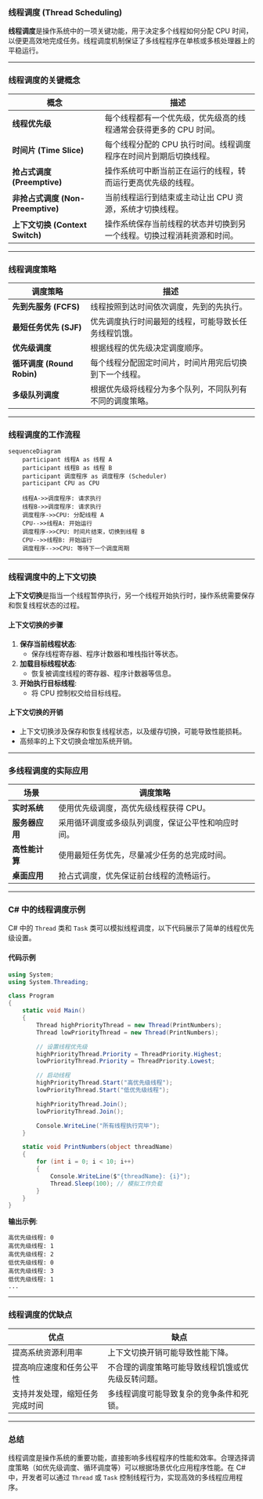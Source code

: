 ### **线程调度 (Thread Scheduling)**

**线程调度**是操作系统中的一项关键功能，用于决定多个线程如何分配 CPU 时间，以便更高效地完成任务。线程调度机制保证了多线程程序在单核或多核处理器上的平稳运行。

---

### **线程调度的关键概念**

| **概念**                   | **描述**                                                                 |
|----------------------------|-------------------------------------------------------------------------|
| **线程优先级**              | 每个线程都有一个优先级，优先级高的线程通常会获得更多的 CPU 时间。          |
| **时间片 (Time Slice)**     | 每个线程分配的 CPU 执行时间。线程调度程序在时间片到期后切换线程。          |
| **抢占式调度 (Preemptive)** | 操作系统可中断当前正在运行的线程，转而运行更高优先级的线程。               |
| **非抢占式调度 (Non-Preemptive)** | 当前线程运行到结束或主动让出 CPU 资源，系统才切换线程。                  |
| **上下文切换 (Context Switch)** | 操作系统保存当前线程的状态并切换到另一个线程。切换过程消耗资源和时间。      |

---

### **线程调度策略**

| **调度策略**             | **描述**                                                                 |
|--------------------------|-------------------------------------------------------------------------|
| **先到先服务 (FCFS)**     | 线程按照到达时间依次调度，先到的先执行。                                   |
| **最短任务优先 (SJF)**    | 优先调度执行时间最短的线程，可能导致长任务线程饥饿。                       |
| **优先级调度**            | 根据线程的优先级决定调度顺序。                                             |
| **循环调度 (Round Robin)**| 每个线程分配固定时间片，时间片用完后切换到下一个线程。                     |
| **多级队列调度**          | 根据优先级将线程分为多个队列，不同队列有不同的调度策略。                   |

---

### **线程调度的工作流程**

```mermaid
sequenceDiagram
    participant 线程A as 线程 A
    participant 线程B as 线程 B
    participant 调度程序 as 调度程序 (Scheduler)
    participant CPU as CPU

    线程A->>调度程序: 请求执行
    线程B->>调度程序: 请求执行
    调度程序->>CPU: 分配线程 A
    CPU-->>线程A: 开始运行
    调度程序->>CPU: 时间片结束，切换到线程 B
    CPU-->>线程B: 开始运行
    调度程序-->>CPU: 等待下一个调度周期
```

---

### **线程调度中的上下文切换**

**上下文切换**是指当一个线程暂停执行，另一个线程开始执行时，操作系统需要保存和恢复线程状态的过程。

#### **上下文切换的步骤**
1. **保存当前线程状态**:
   - 保存线程寄存器、程序计数器和堆栈指针等状态。
2. **加载目标线程状态**:
   - 恢复被调度线程的寄存器、程序计数器等信息。
3. **开始执行目标线程**:
   - 将 CPU 控制权交给目标线程。

#### **上下文切换的开销**
- 上下文切换涉及保存和恢复线程状态，以及缓存切换，可能导致性能损耗。
- 高频率的上下文切换会增加系统开销。

---

### **多线程调度的实际应用**

| **场景**                   | **调度策略**                                                             |
|----------------------------|-------------------------------------------------------------------------|
| **实时系统**                | 使用优先级调度，高优先级线程获得 CPU。                                     |
| **服务器应用**              | 采用循环调度或多级队列调度，保证公平性和响应时间。                          |
| **高性能计算**              | 使用最短任务优先，尽量减少任务的总完成时间。                                 |
| **桌面应用**                | 抢占式调度，优先保证前台线程的流畅运行。                                    |

---

### **C# 中的线程调度示例**

C# 中的 `Thread` 类和 `Task` 类可以模拟线程调度，以下代码展示了简单的线程优先级设置。

#### **代码示例**
```csharp
using System;
using System.Threading;

class Program
{
    static void Main()
    {
        Thread highPriorityThread = new Thread(PrintNumbers);
        Thread lowPriorityThread = new Thread(PrintNumbers);

        // 设置线程优先级
        highPriorityThread.Priority = ThreadPriority.Highest;
        lowPriorityThread.Priority = ThreadPriority.Lowest;

        // 启动线程
        highPriorityThread.Start("高优先级线程");
        lowPriorityThread.Start("低优先级线程");

        highPriorityThread.Join();
        lowPriorityThread.Join();

        Console.WriteLine("所有线程执行完毕");
    }

    static void PrintNumbers(object threadName)
    {
        for (int i = 0; i < 10; i++)
        {
            Console.WriteLine($"{threadName}: {i}");
            Thread.Sleep(100); // 模拟工作负载
        }
    }
}
```

**输出示例**:
```plaintext
高优先级线程: 0
高优先级线程: 1
高优先级线程: 2
低优先级线程: 0
高优先级线程: 3
低优先级线程: 1
...
```

---

### **线程调度的优缺点**

| **优点**                     | **缺点**                                                              |
|------------------------------|----------------------------------------------------------------------|
| 提高系统资源利用率             | 上下文切换开销可能导致性能下降。                                        |
| 提高响应速度和任务公平性       | 不合理的调度策略可能导致线程饥饿或优先级反转问题。                      |
| 支持并发处理，缩短任务完成时间 | 多线程调度可能导致复杂的竞争条件和死锁。                                |

---

### **总结**

线程调度是操作系统的重要功能，直接影响多线程程序的性能和效率。合理选择调度策略（如优先级调度、循环调度等）可以根据场景优化应用程序性能。在 C# 中，开发者可以通过 `Thread` 或 `Task` 控制线程行为，实现高效的多线程应用程序。
